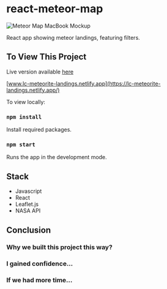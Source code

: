 # react-meteor-map

![Meteor Map MacBook Mockup](assets/macbook-pro-on-the-couch-stock-mockup-template@2x.png)

React app showing meteor landings, featuring filters.

## To View This Project

Live version available [here](https://lc-meteorite-landings.netlify.app/)

[www.lc-meteorite-landings.netlify.app](https://lc-meteorite-landings.netlify.app/)

To view locally:

### `npm install`

Install required packages.

### `npm start`

Runs the app in the development mode.

## Stack

- Javascript
- React
- Leaflet.js
- NASA API

## Conclusion

### Why we built this project this way?

### I gained confidence...

### If we had more time...
